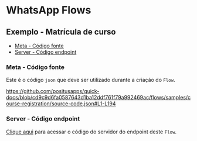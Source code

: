 # WhatsApp Flows

## Exemplo - Matrícula de curso

- [Meta - Código fonte](#meta---código-fonte)
- [Server - Código endpoint](#server---código-endpoint)

### Meta - Código fonte

Este é o código `json` que deve ser utilizado durante a criação do `Flow`.

https://github.com/positusapps/quick-docs/blob/cd9c9d6fa0587643d1ba12ddf761f79a992469ac/flows/samples/course-registration/source-code.json#L1-L194

### Server - Código endpoint

[Clique aqui](server) para acessar o código do servidor do endpoint deste `Flow`.
